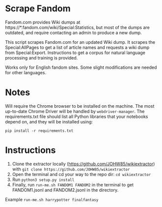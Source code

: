# Scrape Fandom
Fandom.com provides Wiki dumps at https://*.fandom.com/wiki/Special:Statistics, but most of the dumps are outdated, and require contacting an admin to produce a new dump.

This script scrapes Fandom.com for an updated Wiki dump. It scrapes the Special:AllPages to get a list of article names and requests a wiki dump from Special:Export. Instructions to get a corpus for natural language processing and training is provided.

Works only for English fandom sites. Some slight modifications are needed for other languages.

# Notes
Will require the Chrome browser to be installed on the machine. The most up-to-date Chrome Driver will be handled by `webdriver-manager`.
The requirements.txt file should list all Python libraries that your notebooks depend on, and they will be installed using:

`pip install -r requirements.txt`

# Instructions
1. Clone the extractor locally (https://github.com/JOHW85/wikiextractor) with `git clone https://github.com/JOHW85/wikiextractor`
2. Open the terminal and cd  your way to the repo dir: `cd wikiextractor`
4. Run 
`python3 setup.py install`
5. Finally, run `run-me.sh FANDOM1 FANDOM2` in the terminal to get FANDOM1.jsonl and FANDOM2.jsonl in the directory.

Example
`run-me.sh harrypotter finalfantasy`
